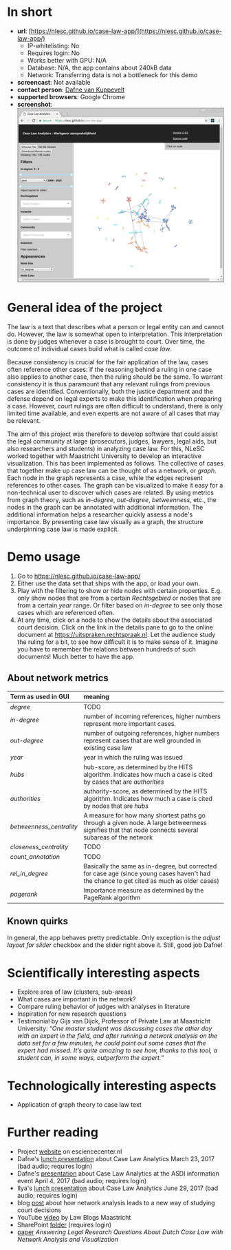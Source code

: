 # In short

- **url**: [https://nlesc.github.io/case-law-app/](https://nlesc.github.io/case-law-app/)
    - IP-whitelisting: No
    - Requires login: No
    - Works better with GPU: N/A
    - Database: N/A, the app contains about 240kB data
    - Network: Transferring data is not a bottleneck for this demo
- **screencast**: Not available
- **contact person**: [Dafne van Kuppevelt](https://www.esciencecenter.nl/profile/dafne-van-kuppevelt-msc)
- **supported browsers**: Google Chrome
- **screenshot**:
![screenshot](/demos/caselaw/screencapture-demo-caselaw.png "Caselaw Screenshot")

# General idea of the project

The law is a text that describes what a person or legal entity can and cannot
do. However, the law is somewhat open to interpretation. This interpretation is
done by judges whenever a case is brought to court. Over time, the outcome of
individual cases build what is called _case law_.

Because consistency is crucial for the fair application of the law, cases often
reference other cases: if the reasoning behind a ruling in one case also applies
to another case, then the ruling should be the same. To warrant consistency it
is thus paramount that any relevant rulings from previous cases are identified.
Conventionally, both the justice department and the defense depend on legal
experts to make this identification when preparing a case. However, court
rulings are often difficult to understand, there is only limited time available,
and even experts are not aware of all cases that may be relevant.

The aim of this project was therefore to develop software that could assist the
legal community at large (prosecutors, judges, lawyers, legal aids, but also
researchers and students) in analyzing case law. For this, NLeSC worked together
with Maastricht University to develop an interactive visualization. This has
been implemented as follows. The collective of cases that together make up case
law can be thought of as a network, or _graph_. Each node in the graph
represents a case, while the edges represent references to other cases. The
graph can be visualized to make it easy for a non-technical user to discover
which cases are related. By using metrics from graph theory, such as
_in-degree_, _out-degree_, _betweenness_, etc., the nodes in the graph can be
annotated with additional information. The additional  information helps a
researcher quickly assess a node's importance. By presenting case law visually
as a graph, the structure underpinning case law is made explicit.

# Demo usage

1. Go to https://nlesc.github.io/case-law-app/
1. Either use the data set that ships with the app, or load your own.
1. Play with the filtering to show or hide nodes with certain properties. E.g.
only show nodes that are from a certain _Rechtsgebied_ or nodes that are from a
certain _year_ range. Or filter based on _in-degree_ to see only those cases
which are referenced often.
1. At any time, click on a node to show the details about the associated court
decision.  Click on the link in the details pane to go to the online document at
https://uitspraken.rechtspraak.nl. Let the audience study the ruling for a bit,
to see how difficult it is to make sense of it. Imagine you have to remember the
relations between hundreds of such documents! Much better to have the app.

## About network metrics

| Term as used in GUI | meaning |
| :--- | :--- |
| *degree* | TODO |
| *in-degree* | number of incoming references, higher numbers represent more  important cases. |
| *out-degree* | number of outgoing references, higher numbers represent cases that are well grounded in existing case law |
| *year* | year in which the ruling was issued |
| *hubs* | hub-score, as determined by the HITS algorithm. Indicates how much a case is cited by cases that are _authorities_ |
| *authorities* | authority-score, as determined by the HITS algorithm. Indicates how much a case is cited by nodes that are _hubs_ |
| *betweenness_centrality* | A measure for how many shortest paths go through a given node. A large betweenness signifies that that node connects several subareas of the network |
| *closeness_centrality* | TODO |
| *count_annotation* | TODO |
| *rel_in_degree* | Basically the same as in-degree, but corrected for case age (since young cases haven't had the chance to get cited as much as older cases) |
| *pagerank* | Importance measure as determined by the PageRank algorithm |

## Known quirks

In general, the app behaves pretty predictable. Only exception is the _adjust
layout for slider_ checkbox and the slider right above it. Still, good job
Dafne!

# Scientifically interesting aspects

- Explore area of law (clusters, sub-areas)
- What cases are important in the network?
- Compare ruling behavior of judges with analyses in literature
- Inspiration for new research questions
- Testimonial by Gijs van Dijck, Professor of Private Law at Maastricht
University: “_One master student was discussing cases the other day with an
expert in the field, and after running a network analysis on the data set for a
few minutes, he could point out some cases that the expert had missed. It’s
quite amazing to see how, thanks to this tool, a student can, in some ways,
outperform the expert._”


# Technologically interesting aspects

- Application of graph theory to case law text

# Further reading

- Project [website](https://www.esciencecenter.nl/project/case-law-analytics) on
esciencecenter.nl
- Dafne's [lunch presentation](https://web.microsoftstream.com/video/0f839d2b-4ed8-482f-8efb-ebec5bd0a740)
about Case Law Analytics March 23, 2017 (bad audio; requires login)
- Dafne's [presentation](https://web.microsoftstream.com/video/af9aecd1-3e1e-496a-9c6e-015260995399)
about Case Law Analytics at the ASDI information event April 4, 2017 (bad audio; requires login)
- Ilya's [lunch presentation](https://web.microsoftstream.com/video/f9ed3dfd-2dd0-41af-8871-0d4f336f4cfe)
about Case Law Analytics June 29, 2017 (bad audio; requires login)
- blog [post](https://blog.esciencecenter.nl/how-can-network-analysis-lead-to-a-new-way-of-studying-court-decisions-686ccf4d46aa)
about how network analysis leads to a new way of studying court decisions
- YouTube [video](https://www.youtube.com/watch?v=pjkYtaaxnco) by Law Blogs
Maastricht
- SharePoint [folder](https://nlesc.sharepoint.com/sites/operations/Shared%20Documents/Forms/AllItems.aspx?FolderCTID=0x0120001A213E64C8D7E54D8BFB41016C82CC80&id=%2Fsites%2Foperations%2FShared%20Documents%2FProjectportfolio%2FProjects%2F27016P05%20Case%20Law%20Analytics) (requires login)
- [paper](https://dx.doi.org/10.3233/978-1-61499-838-9-95)
_Answering Legal Research Questions About Dutch Case Law with Network Analysis
and Visualization_

